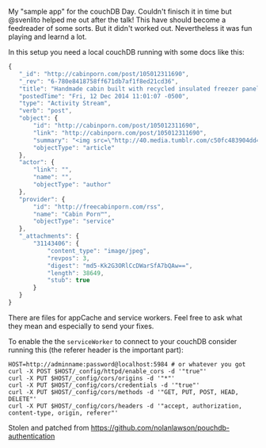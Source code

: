 My "sample app" for the couchDB Day. Couldn't finisch it in time but @svenlito helped me out after the talk! This have should become a feedreader of some sorts. But it didn't worked out. Nevertheless it was fun playing and learnd a lot.

In this setup you need a local couchDB running with some docs like this:

```js
{
   "_id": "http://cabinporn.com/post/105012311690",
   "_rev": "6-780e8418758ff671db7af1f8ed21cd36",
   "title": "Handmade cabin built with recycled insulated freezer panels, on...",
   "postedTime": "Fri, 12 Dec 2014 11:01:07 -0500",
   "type": "Activity Stream",
   "verb": "post",
   "object": {
       "id": "http://cabinporn.com/post/105012311690",
       "link": "http://cabinporn.com/post/105012311690",
       "summary": "<img src=\"http://40.media.tumblr.com/c50fc483904dd4abf6e60a689b64590f/tumblr_ngghwrFKuw1qzwmsso1_1280.jpg\"/><br/><br/><p>Handmade cabin built with recycled insulated freezer panels, on <strong>Vancouver island, British Columbia Canada</strong>.</p><p>Contributed by Gabrielle Eva.</p>",
       "objectType": "article"
   },
   "actor": {
       "link": "",
       "name": "",
       "objectType": "author"
   },
   "provider": {
       "id": "http://freecabinporn.com/rss",
       "name": "Cabin Porn™",
       "objectType": "service"
   },
   "_attachments": {
       "31143406": {
           "content_type": "image/jpeg",
           "revpos": 3,
           "digest": "md5-Kk2G3ORlCcDWarSfA7bQAw==",
           "length": 38649,
           "stub": true
       }
   }
}
```

There are files for appCache and service workers.
Feel free to ask what they mean and especially to send your fixes.

To enable the the `serviceWorker` to connect to your couchDB consider running this (the referer header is the important part):

```
HOST=http://adminname:password@localhost:5984 # or whatever you got
curl -X POST $HOST/_config/httpd/enable_cors -d '"true"'
curl -X PUT $HOST/_config/cors/origins -d '"*"'
curl -X PUT $HOST/_config/cors/credentials -d '"true"'
curl -X PUT $HOST/_config/cors/methods -d '"GET, PUT, POST, HEAD, DELETE"'
curl -X PUT $HOST/_config/cors/headers -d '"accept, authorization, content-type, origin, referer"'
```

Stolen and patched from https://github.com/nolanlawson/pouchdb-authentication
